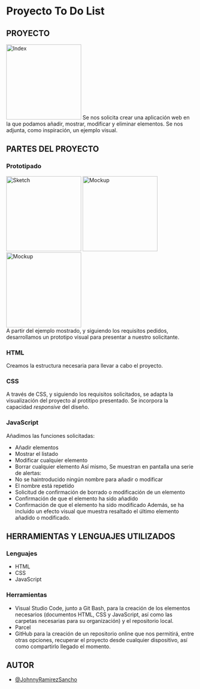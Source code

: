 # Proyecto To Do List
## PROYECTO
<a href="http://johnnyramirez.es/f5/To-Do-List/index.jpg" target="_blank"><img src="http://johnnyramirez.es/f5/To-Do-List/index.jpg" alt="Index" width="200"></a>
Se nos solicita crear una aplicación web en la que podamos añadir, mostrar, modificar y eliminar elementos.
Se nos adjunta, como inspiración, un ejemplo visual.
## PARTES DEL PROYECTO
### Prototipado
<a href="http://johnnyramirez.es/f5/To-Do-List/sketch.jpg" target="_blank"><img src="http://johnnyramirez.es/f5/To-Do-List/sketch.jpg" alt="Sketch" width="200"></a>
<a href="http://johnnyramirez.es/f5/To-Do-List/mockup.jpg" target="_blank"><img src="http://johnnyramirez.es/f5/To-Do-List/mockup.jpg" alt="Mockup" width="200"></a>
<a href="http://johnnyramirez.es/f5/To-Do-List/prototipo.jpg" target="_blank"><img src="http://johnnyramirez.es/f5/To-Do-List/prototipo.jpg" alt="Mockup" width="200"></a>   
A partir del ejemplo mostrado, y siguiendo los requisitos pedidos, desarrollamos un prototipo visual para presentar a nuestro solicitante.
### HTML
Creamos la estructura necesaria para llevar a cabo el proyecto.
### CSS
A través de CSS, y siguiendo los requisitos solicitados, se adapta la visualización del proyecto al protitipo presentado. Se incorpora la capacidad *responsive* del diseño.
### JavaScript
Añadimos las funciones solicitadas:
- Añadir elementos
- Mostrar el listado
- Modificar cualquier elemento
- Borrar cualquier elemento
Así mismo, Se muestran en pantalla una serie de alertas:
- No se haintroducido ningún nombre para añadir o modificar
- El nombre está repetido
- Solicitud de confirmación de borrado o modificación de un elemento
- Confirmación de que el elemento ha sido añadido
- Confirmación de que el elemento ha sido modificado
Además, se ha incluido un efecto visual que muestra resaltado el último elemento añadido o modificado.
## HERRAMIENTAS Y LENGUAJES UTILIZADOS
### Lenguajes
- HTML
- CSS
- JavaScript
### Herramientas
- Visual Studio Code, junto a Git Bash, para la creación de los elementos necesarios (documentos HTML, CSS y JavaScript, así como las carpetas necesarias para su organización) y el repositorio local.
- Parcel
- GitHub para la creación de un repositorio online que nos permitirá, entre otras opciones, recuperar el proyecto desde cualquier dispositivo, así como compartirlo llegado el momento.
## AUTOR
- [@JohnnyRamirezSancho](https://github.com/JohnnyRamirezSancho)